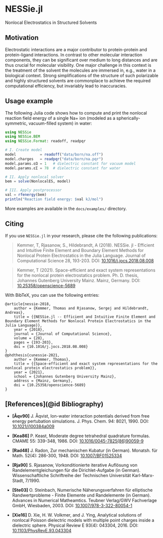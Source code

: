 # NESSie.jl
Nonlocal Electrostatics in Structured Solvents


## Motivation
Electrostatic interactions are a major contributor to protein-protein and protein-ligand interactions. In contrast to other molecular interaction components, they can be significant over medium to long distances and are thus crucial for molecular visibility. One major challenge in this context is the treatment of the solvent the molecules are immersed in, e.g., water in a biological context. Strong simplifications of the structure of such polarizable and highly structured solvents are commonplace to achieve the required computational efficiency, but invariably lead to inaccuracies.


## Usage example
The following Julia code shows how to compute and print the nonlocal reaction field energy
of a single Na+ ion (modeled as a spherically-symmetric, vacuum-filled system) in water:

```julia
using NESSie
using NESSie.BEM
using NESSie.Format: readoff, readpqr

# I. Create model
model           = readoff("data/born/na.off")
model.charges   = readpqr("data/born/na.pqr")
model.params.εΩ = 1   # dielectric constant for vacuum model
model.params.εΣ = 78  # dielectric constant for water

# II. Apply nonlocal solver
bem = solve(NonlocalES, model)

# III. Apply postprocessor
val = rfenergy(bem)
println("Reaction field energy: $val kJ/mol")
```
More examples are available in the `docs/examples/` directory.


## Citing
If you use `NESSie.jl` in your research, please cite the following publications:
> Kemmer, T, Rjasanow, S., Hildebrandt, A (2018). NESSie. jl - Efficient and Intuitive
> Finite Element and Boundary Element Methods for Nonlocal Protein Electrostatics in the
> Julia Language. Journal of Computational Science 28, 193-203. DOI: [10.1016/j.jocs.2018.08.008](https://doi.org/10.1016/j.jocs.2018.08.008)

> Kemmer, T (2021). Space-efficient and exact system representations for the nonlocal protein
> electrostatics problem. Ph. D. thesis, Johannes Gutenberg University Mainz. Mainz, Germany. DOI: [10.25358/openscience-5689](https://doi.org/10.25358/openscience-5689)

With BibTeX, you can use the following entries:
```
@article{nessie-2018,
    author = {Kemmer, Thomas and Rjasanow, Sergej and Hildebrandt, Andreas},
    title = {{NESSie.jl -- Efficient and Intuitive Finite Element and Boundary Element Methods for Nonlocal Protein Electrostatics in the Julia Language}},
    year = {2018},
    journal = {Journal of Computational Science},
    volume = {28},
    pages = {193-203},
    doi = {10.1016/j.jocs.2018.08.008}
}
@phdthesis{cunessie-2021,
	author = {Kemmer, Thomas},
	title = {{Space-efficient and exact system representations for the nonlocal protein electrostatics problem}},
	year = {2021},
	school = {Johannes Gutenberg University Mainz},
	address = {Mainz, Germany},
	doi = {10.25358/openscience-5689}
}
```


## [References](@id Bibliography)

 * **[Åqv90]**
   J. Åqvist, Ion-water interaction potentials derived from free energy pertubation
   simulations. J. Phys. Chem. 94: 8021, 1990. DOI: [10.1021/j100384a009](https://doi.org/10.1021/j100384a009)

 * **[Kea86]**
   P. Keast, Moderate degree tetrahedral quadrature formulas. CMAME 55: 339-348, 1986. DOI: [10.1016/0045-7825(86)90059-9](https://doi.org/10.1016/0045-7825(86)90059-9)

 * **[Rad48]**
   J. Radon, Zur mechanischen Kubatur (in German). Monatsh. für Math. 52(4): 286-300, 1948. DOI: [10.1007/BF01525334](https://doi.org/10.1007/BF01525334)

 * **[Rja90]**
   S. Rjasanow, Vorkonditionierte iterative Auflösung von Randelementgleichungen für die
   Dirichlet-Aufgabe (in German). Wissenschaftliche Schriftreihe der Technischen
   Universität Karl-Marx-Stadt, 7/1990.

 * **[Ste03]**
   O. Steinbach, Numerische Näherungsverfahren für elliptische Randwertprobleme - Finite
   Elemente und Randelemente (in German). Advances in Numerical Matheamtics. Teubner
   Verlag/GWV Fachverlage GmbH, Wiesbaden, 2003. DOI: [10.1007/978-3-322-80054-1](https://doi.org/10.1007/978-3-322-80054-1)

 * **[Xie16]**
   D. Xie, H. W. Volkmer, and J. Ying, Analytical solutions of nonlocal Poisson dielectric
   models with multiple point charges inside a dielectric sphere. Physical Review E 93(4):
   043304, 2016. DOI: [10.1103/PhysRevE.93.043304](https://doi.org/10.1103/PhysRevE.93.043304)
